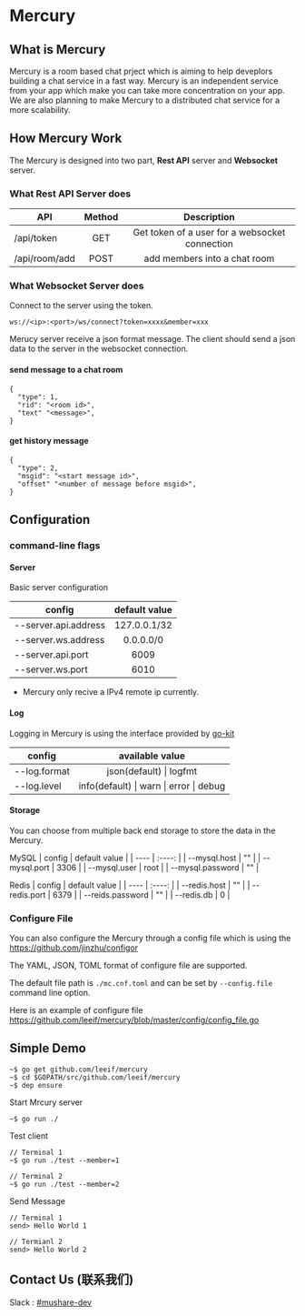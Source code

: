 Mercury
====

What is Mercury
----
Mercury is a room based chat prject which is aiming to help deveplors building a chat service in a fast way. Mercury is an independent service from your app which make you can take more concentration on your app. We are also planning to make Mercury to a distributed chat service for a more scalability.

How Mercury Work
----
The Mercury is designed into two part, **Rest API** server and **Websocket** server.

### What Rest API Server does
| API | Method | Description |
| ---- | :----: | :----: |
| /api/token | GET  | Get token of a user for a websocket connection |
| /api/room/add  | POST | add members into a chat room |

### What Websocket Server does
Connect to the server using the token.
```
ws://<ip>:<port>/ws/connect?token=xxxx&member=xxx
```
Merucy server receive a json format message. The client should send a json data to the server in the websocket connection.
#### send message to a chat room
```
{
  "type": 1,
  "rid": "<room id>",
  "text" "<message>",
}
```

#### get history message
```
{
  "type": 2,
  "msgid": "<start message id>",
  "offset" "<number of message before msgid>",
}
```


Configuration
---
### command-line flags

#### Server
Basic server configuration

| config | default value |
| ----- | :----: |
| --server.api.address | 127.0.0.1/32  |
| --server.ws.address | 0.0.0.0/0  |
| --server.api.port  | 6009 |
| --server.ws.port  | 6010 |

* Mercury only recive a IPv4 remote ip currently.

#### Log

Logging in Mercury is using the interface provided by [go-kit](https://github.com/go-kit/kit/tree/master/log)

| config | available value |
| ---- | :----: |
| --log.format | json(default) \| logfmt   |
| --log.level  | info(default) \| warn \| error \| debug  |

#### Storage
You can choose from multiple back end storage to store the data in the Mercury.

MySQL
| config | default value |
| ---- | :----: |
| --mysql.host | ""  |
| --mysql.port | 3306  |
| --mysql.user | root   |
| --mysql.password |  ""  |

Redis
| config | default value |
| ---- | :----: |
| --redis.host | ""  |
| --redis.port | 6379  |
| --reids.password |  ""  |
| --redis.db |  0  |

### Configure File
You can also configure the Mercury through a config file which is using the https://github.com/jinzhu/configor

The YAML, JSON, TOML format of configure file are supported.

The default file path is `./mc.cnf.toml` and can be set by `--config.file` command line option.

Here is an example of configure file https://github.com/leeif/mercury/blob/master/config/config_file.go


Simple Demo
----
```
~$ go get github.com/leeif/mercury
~$ cd $GOPATH/src/github.com/leeif/mercury
~$ dep ensure
```
Start Mrcury server
```
~$ go run ./
```

Test client
```
// Terminal 1
~$ go run ./test --member=1

// Terminal 2
~$ go run ./test --member=2
```

Send Message
```
// Terminal 1
send> Hello World 1

// Termianl 2
send> Hello World 2
```

Contact Us (联系我们)
----
Slack : [#mushare-dev](https://mushare-dev.slack.com)
